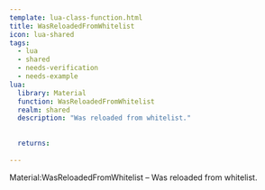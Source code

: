 ```yaml
---
template: lua-class-function.html
title: WasReloadedFromWhitelist
icon: lua-shared
tags:
  - lua
  - shared
  - needs-verification
  - needs-example
lua:
  library: Material
  function: WasReloadedFromWhitelist
  realm: shared
  description: "Was reloaded from whitelist."
  
  
  returns:
    
---
```


<div class="lua__search__keywords">
Material:WasReloadedFromWhitelist &#x2013; Was reloaded from whitelist.
</div>
